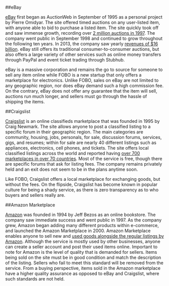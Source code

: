 ##eBay

[eBay](http://www.ebay.com/) first began as AuctionWeb in September of 1995 as a personal project by Pierre Omidyar. The site offered timed auctions on any user-listed item, with anyone able to bid to purchase a listed item. The site quickly took off and saw immense growth, recording over [2 million auctions in 1997](http://en.wikipedia.org/wiki/EBay#History). The company went public in September 1998 and continued to grow throughout the following ten years. In 2013, the company saw yearly [revenues of $16 billion](http://www.businesswire.com/news/home/20140122006447/en/eBay-Reports-Fourth-Quarter-Full-Year-2013#.UzrZ_a1dU4A). eBay still offers its traditional consumer-to-consumer auctions, but also offers a large variety of other services such as online money transfers through PayPal and event ticket trading through Stubhub.

eBay is a massive corporation and remains the go to source for someone to sell any item online while FOBO is a new startup that only offers a marketplace for electronics. Unlike FOBO, sales on eBay are not limited to any geographic region, nor does eBay demand such a high commission fee. On the contrary, eBay does not offer any guarantee that the item will sell, auctions run much longer, and sellers must go through the hassle of shipping the items.

##Craigslist

[Craigslist](http://www.craigslist.org/about/sites) is an online classifieds marketplace that was founded in 1995 by Craig Newmark. The site allows anyone to post a classified listing to a specific forum in their geographic region. The main categories are community, housing, jobs, personals, for sale, discussion forums, services, gigs, and resumes; within for sale are nearly 40 different listings such as appliances, electronics, cell phones, and tickets. The site offers local classified listings across the world and reported having [over 700 marketplaces in over 70 countries](https://www.craigslist.org/about/factsheet). Most of the service is free, though there are specific forums that ask for listing fees. The company remains privately held and an exit does not seem to be in the plans anytime soon.

Like FOBO, Craigslist offers a local marketplace for exchanging goods, but without the fees. On the flipside, Craigslist has become known in popular culture for being a shady service, as there is zero transparency as to who buyers and sellers really are. 

##Amazon Marketplace

[Amazon](http://www.amazon.com/) was founded in 1994 by Jeff Bezos as an online bookstore. The company saw immediate success and went public in 1997. As the company grew, Amazon began adding many different products within e-commerce, and launched the Amazon Marketplace in 2000. Amazon Marketplace enables anyone to sell new and [used goods alongside the regular listings by Amazon](http://en.wikipedia.org/wiki/Amazon_Marketplace). Although the service is mostly used by other businesses, anyone can create a seller account and post their used items online. Important to note for Amazon is the level of quality that is demanded for sellers. Items being sold on the site must be in good condition and match the description of the listing. Sellers who fail to meet this standard will be removed from the service. From a buying perspective, items sold in the Amazon marketplace have a higher quality assurance as opposed to eBay and Craigslist, where such standards are not held.